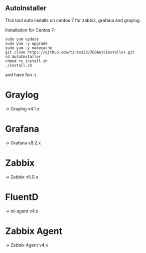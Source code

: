 ## AutoInstaller

This tool auto installs on centos 7 for zabbix, grafana and graylog.

Installation for Centos 7:
```
sudo yum update
sudo yum -y upgrade 
sudo yum -y makecache
git clone https://github.com/tinim123/ZGGAutoInstaller.git
cd AutoInstaller
chmod +x install.sh
./install.sh
```
and have fun :)

# Graylog
 -> Graylog v4.1.x
# Grafana 
 -> Grafana v8.2.x
# Zabbix
 -> Zabbix v5.0.x
# FluentD
 -> td-agent v4.x
# Zabbix Agent
 -> Zabbix Agent v4.x
